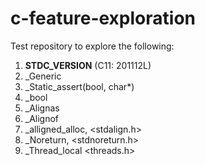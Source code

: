 # c-feature-exploration
Test repository to explore the following:
1. __STDC_VERSION__ (C11: 201112L)
1. _Generic
1. _Static_assert(bool, char*)
1. _bool
1. _Alignas
1. _Alignof
1. _alligned_alloc, <stdalign.h>
1. _Noreturn, <stdnoreturn.h>
1. _Thread_local <threads.h>
